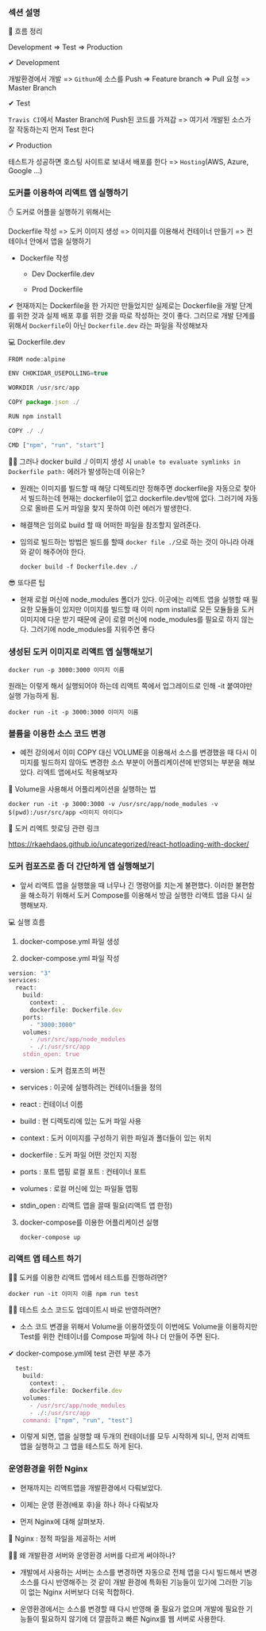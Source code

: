 ### 섹션 설명

👀 흐름 정리

Development => Test => Production

✔ Development

개발환경에서 개발 => `Githun`에 소스를 Push => Feature branch => Pull 요청 => Master Branch

✔ Test

`Travis CI`에서 Master Branch에 Push된 코드를 가져감 => 여기서 개발된 소스가 잘 작동하는지 먼저 Test 한다

✔ Production

테스트가 성공하면 호스팅 사이트로 보내서 배포를 한다 => `Hosting`(AWS, Azure, Google ...)

### 도커를 이용하여 리액트 앱 실행하기

✋ 도커로 어플을 실행하기 위해서는

Dockerfile 작성 => 도커 이미지 생성 =>  이미지를 이용해서 컨테이너 만들기 => 컨테이너 안에서 앱을 실행하기

-   Dockerfile 작성

    - Dev Dockerfile.dev

    -   Prod Dockerfile
  

✔ 현재까지는 Dockerfile을 한 가지만 만들었지만 실제로는 Dockerfile을 개발 단계를 위한 것과 실제 배포 후를 위한 것을 따로 작성하는 것이 좋다. 그러므로 개발 단계를 위해서 `Dockerfile`이 아닌 `Dockerfile.dev` 라는 파일을 작성해보자

💻 Dockerfile.dev

```js
FROM node:alpine

ENV CHOKIDAR_USEPOLLING=true

WORKDIR /usr/src/app

COPY package.json ./

RUN npm install

COPY ./ ./

CMD ["npm", "run", "start"]
```

🤦‍♂️ 그러나 docker build ./ 이미지 생성 시 `unable to evaluate symlinks in Dockerfile path:` 에러가 발생하는데 이유는?

-   원래는 이미지를 빌드할 때 해당 디렉토리만 정해주면 dockerfile을 자동으로 찾아서 빌드하는데 현재는 dockerfile이 없고 dockerfile.dev밖에 없다.
그러기에 자동으로 올바른 도커 파일을 찾지 못하여 이런 에러가 발생한다.

-   해결책은 임의로 build 할 때 어떠한 파일을 참조할지 알려준다.

-   임의로 빌드하는 방법은 빌드를 할때 `docker file ./`으로 하는 것이 아니라 아래와 같이 해주어야 한다.

    `docker build -f Dockerfile.dev ./`

😎 또다른 팁

-   현재 로컬 머신에 node_modules 폴더가 있다. 이곳에는 리엑트 앱을 실행할 때 필요한 모듈들이 있지만 이미지를 빌드할 때 이미 npm install로 모든 모듈들을 도커 이미지에 다운 받기 때문에 굳이 로컬 머신에 node_modules를 필요로 하지 않는다.  그러기에 node_modules를 지워주면 좋다

### 생성된 도커 이미지로 리액트 앱 실행해보기

`docker run -p 3000:3000 이미지 이름`

원래는 이렇게 해서 실행되어야 하는데 리액트 쪽에서 업그레이드로 인해 -it 붙여야만 실행 가능하게 됨.

`docker run -it -p 3000:3000 이미지 이름`

### 볼륨을 이용한 소스 코드 변경

-    예전 강의에서 이미 COPY 대신 VOLUME을 이용해서 소스를 변경했을 때 다시 이미지를 빌드하지 않아도 변경한 소스 부분이 어플리케이션에 반영되는 부분을 해보았다. 리엑트 앱에서도 적용해보자

📌 Volume을 사용해서 어플리케이션을 실행하는 법

`docker run -it -p 3000:3000 -v /usr/src/app/node_modules -v $(pwd):/usr/src/app <이미지 아이디>`

👀 도커 리엑트 핫로딩 관련 링크

https://rkaehdaos.github.io/uncategorized/react-hotloading-with-docker/

### 도커 컴포즈로 좀 더 간단하게 앱 실행해보기

-   앞서 리액트 앱을 실행했을 때 너무나 긴 명령어를 치는게 불편했다. 이러한 불편함을 해소하기 위해서 도커 Compose를 이용해서 방금 실행한 리액트 앱을 다시 실행해보자.

💻 실행 흐름

1.  docker-compose.yml 파일 생성

2.  docker-compose.yml 파일 작성

```js
version: "3"
services:
  react:
    build:
      context: .
      dockerfile: Dockerfile.dev
    ports:
      - "3000:3000"
    volumes:
      - /usr/src/app/node_modules
      - ./:/usr/src/app
    stdin_open: true
```
-   version : 도커 컴포즈의 버전
  
-   services : 이곳에 실행하려는 컨테이너들을 정의
  
-   react : 컨테이너 이름
  
-   build : 현 디렉토리에 있는 도커 파일 사용
  
-   context : 도커 이미지를 구성하기 위한 파일과 
  폴더들이 있는 위치

-   dockerfile : 도커 파일 어떤 것인지 지정
  
-   ports : 포트 맵핑 로컬 포트 : 컨테이너 포트
  
-   volumes : 로컬 머신에 있는 파일들 맵핑
  
-   stdin_open : 리액트 앱을 끌때 필요(리액트 앱 한정)

3.  docker-compose를 이용한 어플리케이션 실행

    `docker-compose up`

### 리액트 앱 테스트 하기

🤷‍♀️ 도커를 이용한 리액트 앱에서 테스트를 진행하려면?

`docker run -it 이미지 이름 npm run test`

🙋‍♂️ 테스트 소스 코드도 업데이트시 바로 반영하려면?

-   소스 코드 변경을 위해서 Volume을 이용하였듯이 이번에도 Volume을 이용하지만 Test를 위한 컨테이너를 Compose 파일에 하나 더 만들어 주면 된다.

✔ docker-compose.yml에 test 관련 부분 추가

```js
  test:
    build:
      context: .
      dockerfile: Dockerfile.dev
    volumes:
      - /usr/src/app/node_modules
      - ./:/usr/src/app
    command: ["npm", "run", "test"]
```
-   이렇게 되면, 앱을 실행할 때 두개의 컨테이너를 모두 시작하게 되니, 먼저 리액트 앱을 실행하고 그 앱을 테스트도 하게 된다.

### 운영환경을 위한 Nginx

-   현재까지는 리액트앱을 개발환경에서 다뤄보았다.

-   이제는 운영 환경(배포 후)을 하나 하나 다뤄보자

-   먼저 Nginx에 대해 살펴보자.


📌 Nginx : 정적 파일을 제공하는 서버

🤷‍♀️ 왜 개발환경 서버와 운영환경 서버를 다르게 써야하나?

-   개발에서 사용하는 서버는 소스를 변경하면 자동으로 전체 앱을 다시 빌드해서 변경 소스를 다시 반영해주는 것 같이 개발 환경에 특화된 기능들이 있기에 그러한 기능이 없는 Nginx 서버보다 더욱 적합하다.

-   운영환경에서는 소스를 변경할 때 다시 반영해 줄 필요가 없으며 개발에 필요한 기능들이 필요하지 않기에 더 깔끔하고 빠른 Nginx를 웹 서버로 사용한다.



